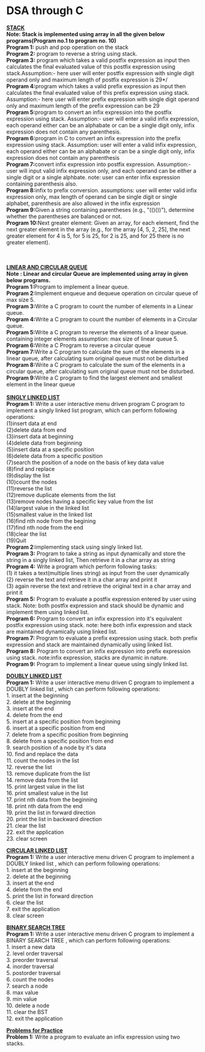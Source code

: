 # DSA through C

<b><ins>STACK</ins></b>
  <br><b>Note: Stack is implemented using array in all the given below programs(Program no.1 to program no. 10)</b>
  <br><b>Program 1:</b> push and pop operation on the stack
  <br><b>Program 2:</b> program to reverse a string using stack.
  <br><b>Program 3:</b> program which takes a valid postfix expression as input then calculates the final evaluated value of this postfix expression using stack.Assumption:- here user will enter postfix expression with single digit operand only and maximum length of postfix expression is 29*/
  <br><b>Program 4:</b>program which takes a valid prefix expression as input then calculates the final evaluated value of this prefix expression using stack.
Assumption:- here user will enter prefix expression with single digit operand only and maximum length of the prefix expression can be 29
<br><b>Program 5:</b>program to convert an infix expression into the postfix expression using stack. Assumption:- user will enter a valid infix expression, each operand either can be an alphabate or can be a single digit only, infix expression does not contain any parenthesis.
<br><b>Program 6:</b>program in C to convert an infix expression into the prefix expression using stack. Assumption: user will enter a valid infix expression, each operand either can be an alphabate or can be a single digit only, infix expression does not contain any parenthesis
<br><b>Program 7:</b>convert infix expression into postfix expression. Assumption:- user will input valid infix expression only, and 
each operand can be either a single digit or a single alphbate. note: user can enter infix expression containing parenthesis also.
<br><b>Program 8:</b>infix to prefix conversion. assumptions: user will enter valid infix expression only, max length of operand can be single digit or single
alphabet, parenthesis are also allowed in the infix expression
<br><b>Program 9:</b>Given a string containing parentheses (e.g., "(()())"), determine whether the parentheses are balanced or not.
<br><b>Program 10:</b>Next greater element: Given an array, for each element, find the next greater element in the array
(e.g., for the array [4, 5, 2, 25], the next greater element for 4 is 5, for 5 is 25, for 2 is 25,
 and for 25 there is no greater element).
 
<br><br>
<b><ins>LINEAR AND CIRCULAR QUEUE</ins></b>
<br><b>Note : Linear and circular Queue are implemented using array in given below programs.</b>
<br><b>Program 1:</b>Program to implement a linear queue.
<br><b>Program 2:</b>Implement enqueue and dequeue operation on circular queue of max size 5.
<br><b>Program 3:</b>Write a C program to count the number of elements in a Linear queue.
<br><b>Program 4:</b>Write a C program to count the number of elements in a Circular queue.
<br><b>Program 5:</b>Write a C program to reverse the elements of a linear queue. containing integer elements assumption: max size of linear queue 5.
<br><b>Program 6:</b>Write a C Program to reverse a circular queue
<br><b>Program 7:</b>Write a C program to calculate the sum of the elements in a linear queue, after calculating sum original queue must not be disturbed
<br><b>Program 8:</b>Write a C program to calculate the sum of the elements in a circular queue, after calculating sum original queue must not be disturbed.
<br><b>Program 9:</b>Write a C program to find the largest element and smallest element in the linear queue
<br><br>
<b><ins>SINGLY LINKED LIST</ins></b>
<br><b>Program 1:</b> Write a user interactive menu driven program C program to implement a singly linked list program, which can perform following operations: 
                     <br>(1)insert data at end
                     <br>(2)delete data from end
                     <br>(3)insert data at beginning
                     <br>(4)delete data from beginning
                     <br>(5)insert data at a specific position
                     <br>(6)delete data from a specific position
                     <br>(7)search the position of a node on the basis of key data value
                     <br>(8)find and replace
                     <br>(9)display the list
                     <br>(10)count the nodes
                     <br>(11)reverse the list
                     <br>(12)remove duplicate elements from the list
                     <br>(13)remove nodes having a specific key value from the list
                     <br>(14)largest value in the linked list
                     <br>(15)smallest value in the linked list
                     <br>(16)find nth node from the begining
                     <br>(17)find nth node from the end
                     <br>(18)clear the list
                     <br>(19)Quit
<br><b>Program 2:</b>implementing stack using singly linked list.
<br><b>Program 3:</b> Program to take a string as input dynamically and store the string in a singly linked list, Then retrieve it in a char array as string
<br><b>Program 4:</b> Write a program which perform following tasks:
                 <br> (1) it takes a text(multiple lines string) as input from the user dynamically
                 <br> (2) reverse the text and retrieve it in a char array and print it
                 <br> (3) again reverse the text and retrieve the original text in a char array and print it
<br><b>Program 5:</b>  Program to evaluate a postfix expression entered by user using stack. Note:  both postfix expression and stack should be dynamic and implement them using linked list.
<br><b>Program 6:</b> Program to convert an infix expression into it's equivalent postfix expression using stack. note: here both infix expression and stack are maintained dynamically using linked list.
<br><b>Program 7:</b> Program to evaluate a prefix expression using stack. both prefix expression and stack are maintained dynamically using linked list.
<br><b>Program 8:</b> Program to convert an infix expression into prefix expression using stack. note:infix expression, stacks are dynamic in nature.
<br><b>Program 9:</b> Program to implement a linear queue using singly linked list.

<b><ins>DOUBLY LINKED LIST</ins></b>
<br><b>Program 1:</b> Write a user interactive menu driven C program to implement a DOUBLY linked list , which can perform following operations: 
                  <br>1.  insert at the beginning
                  <br>2. delete at the beginning
                  <br>3.  insert at the end
                  <br>4.  delete from the end
                  <br>5.  insert at a specific position from beginning
                  <br>6.  insert at a specific position from end
                  <br>7.  delete from a specific position from beginning
                  <br>8.  delete from a specific position from end
                  <br>9.  search position of a node by it's data
                  <br>10. find and replace the data
                  <br>11. count the nodes in the list
                  <br>12. reverse the list
                  <br>13. remove duplicate from the list
                  <br>14. remove data from the list
                  <br>15. print largest value in the list
                  <br>16. print smallest value in the list
                  <br>17. print nth data from the beginning
                  <br>18. print nth data from the end
                  <br>19.  print the list in forward direction
                  <br>20.  print the list in backward direction
                  <br>21. clear the list
                  <br>22. exit the application
                  <br>23. clear screen

<b><ins>CIRCULAR LINKED LIST</ins></b>
<br><b>Program 1:</b> Write a user interactive menu driven C program to implement a DOUBLY linked list , which can perform following operations: 
                  <br>1.  insert at the beginning
                  <br>2. delete at the beginning
                  <br>3.  insert at the end
                  <br>4.  delete from the end
                  <br>5.  print the list in forward direction
                  <br>6. clear the list
                  <br>7. exit the application
                  <br>8. clear screen

<b><ins>BINARY SEARCH TREE</ins></b>
<br><b>Program 1:</b> Write a user interactive menu driven C program to implement a BINARY SEARCH TREE , which can perform following operations: 
                  <br>1.  insert a new data
                  <br>2.  level order traversal
                  <br>3.  preorder traversal
                  <br>4.  inorder traversal
                  <br>5.  postorder traversal
                  <br>6.  count the nodes
                  <br>7.  search a node
                  <br>8.  max value
                  <br>9.  min value
                  <br>10.  delete a node
                  <br>11.  clear the BST
                  <br>12.  exit the application
      
<b><ins>Problems for Practice</ins></b>
<br><b>Problem 1:</b> Write a program to evaluate an infix expression using two stacks.
